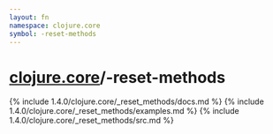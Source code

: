 ```yaml
---
layout: fn
namespace: clojure.core
symbol: -reset-methods
---
```


# [clojure.core](../)/-reset-methods

{% include 1.4.0/clojure.core/_reset_methods/docs.md %}
{% include 1.4.0/clojure.core/_reset_methods/examples.md %}
{% include 1.4.0/clojure.core/_reset_methods/src.md %}

